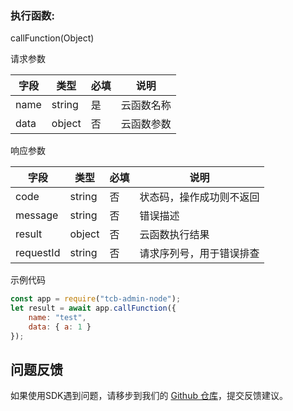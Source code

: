 ### 执行函数:
callFunction(Object)

请求参数

| 字段 | 类型 | 必填 | 说明
| --- | --- | --- | ---
| name | string | 是 | 云函数名称
| data | object | 否 | 云函数参数

响应参数

| 字段 | 类型 | 必填 | 说明
| --- | --- | --- | ---
| code | string | 否 | 状态码，操作成功则不返回
| message | string | 否 | 错误描述
| result | object | 否 | 云函数执行结果
| requestId | string | 否 | 请求序列号，用于错误排查

示例代码

```javascript
const app = require("tcb-admin-node");
let result = await app.callFunction({
    name: "test",
    data: { a: 1 }
});
```

## 问题反馈
如果使用SDK遇到问题，请移步到我们的 [Github 仓库](https://github.com/TencentCloudBase/tcb-admin-node/issues/new/choose)，提交反馈建议。
